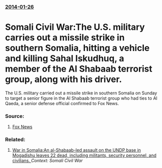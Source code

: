 ### [2014-01-26](/news/2014/01/26/index.md)

# Somali Civil War:The U.S. military carries out a missile strike in southern Somalia, hitting a vehicle and killing Sahal Iskudhuq, a member of the Al Shabaab terrorist group, along with his driver. 

The U.S. military carried out a missile strike in southern Somalia on Sunday to target a senior figure in the Al Shabaab terrorist group who had ties to Al Qaeda, a senior defense official confirmed to Fox News.


### Source:

1. [Fox News](http://www.foxnews.com/world/2014/01/26/us-carries-out-missile-raid-against-somali-militant-official-confirms/)

### Related:

1. [War in Somalia:An al-Shabaab-led assault on the UNDP base in Mogadishu leaves 22 dead, including militants, security personnel, and civilians. ](/news/2013/06/19/war-in-somalia-pan-al-shabaab-led-assault-on-the-undp-base-in-mogadishu-leaves-22-dead-including-militants-security-personnel-and-civilia.md) _Context: Somali Civil War_
